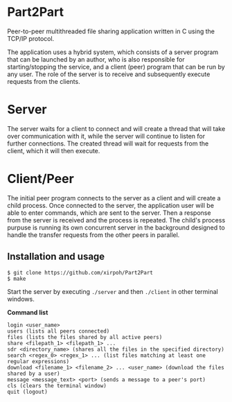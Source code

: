 # Part2Part

Peer-to-peer multithreaded file sharing application written in C using the TCP/IP protocol.

The application uses a hybrid system, which consists of a server program that can be launched by an author, who is also responsible for starting/stopping the service, and a client (peer) program that can be run by any user. The role of the server is to receive and subsequently execute requests from the clients.

# Server

The server waits for a client to connect and will create a thread that will take over communication with it, while the server will continue to listen for further connections. The created thread will wait for requests from the client, which it will then execute.

# Client/Peer

The initial peer program connects to the server as a client and will create
a child process. Once connected to the server, the application user will be able to enter commands, which are sent to the server. Then a response from the server is received and the process is repeated. The child's process purpuse is running its own concurrent server in the background designed to handle the transfer requests from the other peers in parallel.


## Installation and usage
```console
$ git clone https://github.com/xirpoh/Part2Part
$ make
```
Start the server by executing `./server` and then `./client` in other terminal windows.

**Command list**
```
login <user_name>
users (lists all peers connected)
files (lists the files shared by all active peers)
share <filepath_1> <filepath_1> ... 
sdr <directory_name> (shares all the files in the specified directory)
search <regex_0> <regex_1> ... (list files matching at least one regular expressions)
download <filename_1> <filename_2> ... <user_name> (download the files shared by a user) 
message <message_text> <port> (sends a message to a peer's port)
cls (clears the terminal window)
quit (logout)
```
